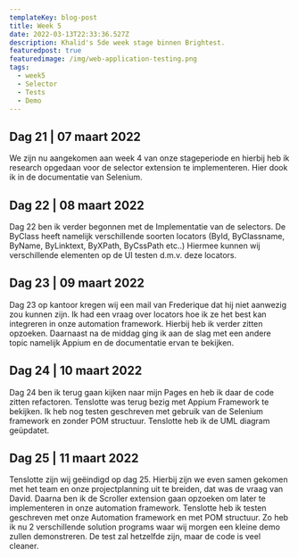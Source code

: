 ```yaml
---
templateKey: blog-post
title: Week 5
date: 2022-03-13T22:33:36.527Z
description: Khalid's 5de week stage binnen Brightest.
featuredpost: true
featuredimage: /img/web-application-testing.png
tags:
  - week5
  - Selector
  - Tests
  - Demo
---
```

## Dag 21 | 07 maart  2022

We zijn nu aangekomen aan week 4 van onze stageperiode en hierbij heb ik research opgedaan voor de selector extension te implementeren. Hier dook ik in de documentatie van Selenium.

## Dag 22 | 08 maart 2022

Dag 22 ben ik verder begonnen met de Implementatie van de selectors. De ByClass heeft namelijk verschillende soorten locators (ById, ByClassname, ByName, ByLinktext, ByXPath, ByCssPath etc..) Hiermee kunnen wij verschillende elementen op de UI testen d.m.v. deze locators.

## Dag 23 | 09 maart 2022

Dag 23 op kantoor kregen wij een mail van Frederique dat hij niet aanwezig zou kunnen zijn. Ik had een vraag over locators hoe ik ze het best kan integreren in onze automation framework. Hierbij heb ik verder zitten opzoeken. Daarnaast na de middag ging ik aan de slag met een andere topic namelijk Appium en de documentatie ervan te bekijken.

## Dag 24 | 10 maart 2022

Dag 24 ben ik terug gaan kijken naar mijn Pages en heb ik daar de code zitten refactoren. Tenslotte was terug bezig met Appium Framework te bekijken. Ik heb nog testen geschreven met gebruik van de Selenium framework en zonder POM structuur. Tenslotte heb ik de UML diagram geüpdatet.

## Dag 25 | 11 maart 2022

Tenslotte zijn wij geëindigd op dag 25. Hierbij zijn we even samen gekomen met het team en onze projectplanning uit te breiden, dat was de vraag van David. Daarna ben ik de Scroller extension gaan opzoeken om later te implementeren in onze automation framework. Tenslotte heb ik testen geschreven met onze Automation framework en met POM structuur. Zo heb ik nu 2 verschillende solution programs waar wij morgen een kleine demo zullen demonstreren. De test zal hetzelfde zijn, maar de code is veel cleaner.